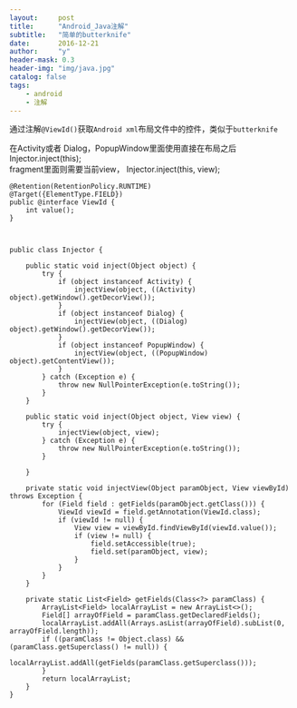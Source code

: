 ```yaml
---
layout:     post
title:      "Android_Java注解"
subtitle:   "简单的butterknife"
date:       2016-12-21
author:     "y"
header-mask: 0.3
header-img: "img/java.jpg"
catalog: false
tags:
    - android
    - 注解
---
```


通过注解`@ViewId()`获取`Android xml`布局文件中的控件，类似于`butterknife`



  在Activity或者	Dialog，PopupWindow里面使用直接在布局之后 Injector.inject(this);<br>
  fragment里面则需要当前view， Injector.inject(this, view);

	@Retention(RetentionPolicy.RUNTIME)
	@Target({ElementType.FIELD})
	public @interface ViewId {
	    int value();
	}
	
	

	public class Injector {
	
	    public static void inject(Object object) {
	        try {
	            if (object instanceof Activity) {
	                injectView(object, ((Activity) object).getWindow().getDecorView());
	            }
	            if (object instanceof Dialog) {
	                injectView(object, ((Dialog) object).getWindow().getDecorView());
	            }
	            if (object instanceof PopupWindow) {
	                injectView(object, ((PopupWindow) object).getContentView());
	            }
	        } catch (Exception e) {
	            throw new NullPointerException(e.toString());
	        }
	    }
	
	    public static void inject(Object object, View view) {
	        try {
	            injectView(object, view);
	        } catch (Exception e) {
	            throw new NullPointerException(e.toString());
	        }
	
	    }
	
	    private static void injectView(Object paramObject, View viewById) throws Exception {
	        for (Field field : getFields(paramObject.getClass())) {
	            ViewId viewId = field.getAnnotation(ViewId.class);
	            if (viewId != null) {
	                View view = viewById.findViewById(viewId.value());
	                if (view != null) {
	                    field.setAccessible(true);
	                    field.set(paramObject, view);
	                }
	            }
	        }
	    }
	
	    private static List<Field> getFields(Class<?> paramClass) {
	        ArrayList<Field> localArrayList = new ArrayList<>();
	        Field[] arrayOfField = paramClass.getDeclaredFields();
	        localArrayList.addAll(Arrays.asList(arrayOfField).subList(0, arrayOfField.length));
	        if ((paramClass != Object.class) && (paramClass.getSuperclass() != null)) {
	            localArrayList.addAll(getFields(paramClass.getSuperclass()));
	        }
	        return localArrayList;
	    }
	}
